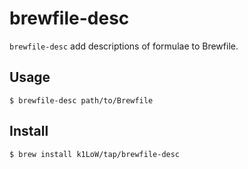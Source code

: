 # brewfile-desc

`brewfile-desc` add descriptions of formulae to Brewfile.

## Usage

``` console
$ brewfile-desc path/to/Brewfile
```

## Install

``` console
$ brew install k1LoW/tap/brewfile-desc
```

